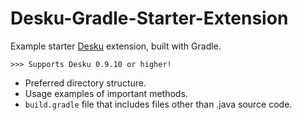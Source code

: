 # Desku-Gradle-Starter-Extension
Example starter [Desku](https://github.com/Osiris-Team/Desku) extension, built with Gradle.

`>>> Supports Desku 0.9.10 or higher!`

- Preferred directory structure.
- Usage examples of important methods.
- `build.gradle` file that includes files other than .java source code.
